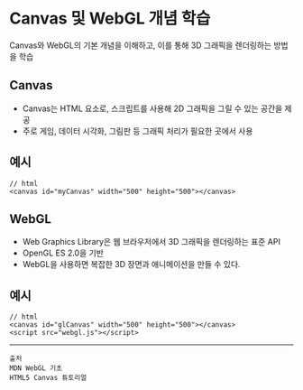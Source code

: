 # Canvas 및 WebGL 개념 학습

Canvas와 WebGL의 기본 개념을 이해하고, 이를 통해 3D 그래픽을 렌더링하는 방법을 학습

## Canvas

- Canvas는 HTML 요소로, 스크립트를 사용해 2D 그래픽을 그릴 수 있는 공간을 제공
- 주로 게임, 데이터 시각화, 그림판 등 그래픽 처리가 필요한 곳에서 사용

## 예시

```
// html
<canvas id="myCanvas" width="500" height="500"></canvas>
```

## WebGL

- Web Graphics Library은 웹 브라우저에서 3D 그래픽을 렌더링하는 표준 API
- OpenGL ES 2.0을 기반
- WebGL을 사용하면 복잡한 3D 장면과 애니메이션을 만들 수 있다.

## 예시

```
// html
<canvas id="glCanvas" width="500" height="500"></canvas>
<script src="webgl.js"></script>
```

---

```
출처
MDN WebGL 기초
HTML5 Canvas 튜토리얼
```
